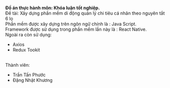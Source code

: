 <b>Đồ án thực hành môn: Khóa luận tốt nghiệp.</b>
<br>Đề tài: Xây dựng phần mềm di động quản lý chi tiêu cá nhân theo nguyên tắt 6 lọ
<br>Phần mềm được xây dựng trên ngôn ngữ chính là :  Java Script.
<br>Framework được sử dụng trong phần mềm lần này là : React Native.
<br>Ngoài ra còn sử dụng:
- Axios
- Redux Tookit

<br>Thành viên:
- Trần Tấn Phước
- Đặng Nhật Khương
